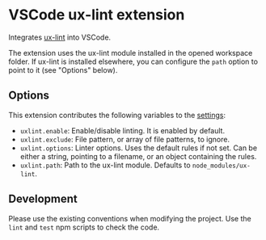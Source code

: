 # VSCode ux-lint extension

Integrates [ux-lint](https://github.com/Banno/ux-lint) into VSCode.

The extension uses the ux-lint module installed in the opened workspace folder. If ux-lint is installed elsewhere, you can configure the `path` option to point to it (see "Options" below).

## Options

This extension contributes the following variables to the [settings](https://code.visualstudio.com/docs/customization/userandworkspace):

* `uxlint.enable`: Enable/disable linting. It is enabled by default.
* `uxlint.exclude`: File pattern, or array of file patterns, to ignore.
* `uxlint.options`: Linter options. Uses the default rules if not set. Can be either a string, pointing to a filename, or an object containing the rules.
* `uxlint.path`: Path to the ux-lint module. Defaults to `node_modules/ux-lint`.

## Development

Please use the existing conventions when modifying the project. Use the `lint` and `test` npm scripts to check the code.
